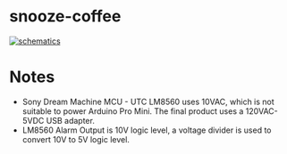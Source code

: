 snooze-coffee
=============

[![schematics](https://raw.github.com/hezhao/snooze-coffee/master/schematics-small.jpg)](https://raw.github.com/hezhao/snooze-coffee/master/schematics.jpg)

Notes
=====
* Sony Dream Machine MCU - UTC LM8560 uses 10VAC, which is not suitable to power Arduino Pro Mini. The final product uses a 120VAC-5VDC USB adapter.
* LM8560 Alarm Output is 10V logic level, a voltage divider is used to convert 10V to 5V logic level.
